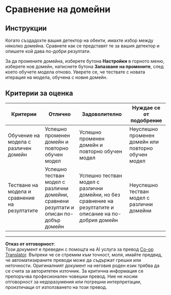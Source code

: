 <!--
CO_OP_TRANSLATOR_METADATA:
{
  "original_hash": "d93ee76fac4c2199973689ecd05baaf9",
  "translation_date": "2025-08-28T10:46:31+00:00",
  "source_file": "5-retail/lessons/1-train-stock-detector/assignment.md",
  "language_code": "bg"
}
-->
# Сравнение на домейни

## Инструкции

Когато създадохте вашия детектор на обекти, имахте избор между няколко домейна. Сравнете как се представят те за вашия детектор и опишете кой дава по-добри резултати.

За да промените домейна, изберете бутона **Настройки** в горното меню, изберете нов домейн, натиснете бутона **Запазване на промените**, след което обучете модела отново. Уверете се, че тествате с новата итерация на модела, обучена с новия домейн.

## Критерии за оценка

| Критерии | Отлично | Задоволително | Нуждае се от подобрение |
| -------- | --------- | -------- | ----------------- |
| Обучение на модела с различен домейн | Успешно променен домейн и повторно обучен модел | Успешно променен домейн и повторно обучен модел | Неуспешно променен домейн или повторно обучен модел |
| Тестване на модела и сравнение на резултатите | Успешно тестван модел с различни домейни, сравнени резултати и описан по-добър домейн | Успешно тестван модел с различни домейни, но без сравнение на резултатите и описание на по-добрия домейн | Неуспешно тестван модел с различни домейни |

---

**Отказ от отговорност**:  
Този документ е преведен с помощта на AI услуга за превод [Co-op Translator](https://github.com/Azure/co-op-translator). Въпреки че се стремим към точност, моля, имайте предвид, че автоматизираните преводи може да съдържат грешки или неточности. Оригиналният документ на неговия роден език трябва да се счита за авторитетен източник. За критична информация се препоръчва професионален човешки превод. Ние не носим отговорност за недоразумения или погрешни интерпретации, произтичащи от използването на този превод.